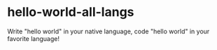# hello-world-all-langs
Write "hello world" in your native language, code "hello world" in your favorite language!

